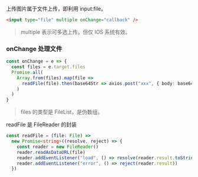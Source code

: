 上传图片属于文件上传，即利用 input:file。

```html
<input type="file" multiple onChange="callback" />
```

> multiple 表示可多选上传。但仅 IOS 系统有效。

### onChange 处理文件

```ts
const onChange = e => {
  const files = e.target.files
  Promise.all(
    Array.from(files).map(file =>
      readFile(file).then(base64Str => axios.post("xxx", { body: base64Str }))
    )
  )
}
```

> files 的类型是 FileList，是伪数组。

readFile 是 FileReader 的封装

```ts
const readFile = (file: File) =>
  new Promise<string>((resolve, reject) => {
    const reader = new FileReader()
    reader.readAsDataURL(file)
    reader.addEventListener("load", () => resolve(reader.result.toString()))
    reader.addEventListener("error", () => reject(reader.result))
  })
```
